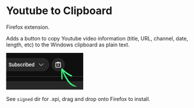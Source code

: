 # Youtube to Clipboard

Firefox extension.

Adds a button to copy Youtube video information (title, URL, channel, date, length, etc) to the Windows clipboard as plain text.

![image](popup/yt2clip-button.png)

See `signed` dir for .xpi, drag and drop onto Firefox to install.